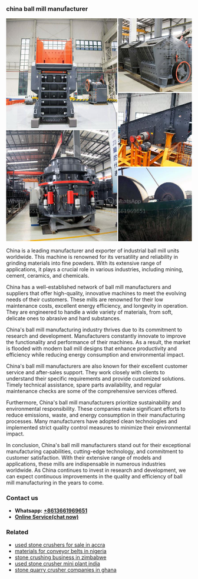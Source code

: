 <h3>china ball mill manufacturer</h3><img src='1708497337.jpg' alt=''><p>China is a leading manufacturer and exporter of industrial ball mill units worldwide. This machine is renowned for its versatility and reliability in grinding materials into fine powders. With its extensive range of applications, it plays a crucial role in various industries, including mining, cement, ceramics, and chemicals.</p><p>China has a well-established network of ball mill manufacturers and suppliers that offer high-quality, innovative machines to meet the evolving needs of their customers. These mills are renowned for their low maintenance costs, excellent energy efficiency, and longevity in operation. They are engineered to handle a wide variety of materials, from soft, delicate ones to abrasive and hard substances.</p><p>China's ball mill manufacturing industry thrives due to its commitment to research and development. Manufacturers constantly innovate to improve the functionality and performance of their machines. As a result, the market is flooded with modern ball mill designs that enhance productivity and efficiency while reducing energy consumption and environmental impact.</p><p>China's ball mill manufacturers are also known for their excellent customer service and after-sales support. They work closely with clients to understand their specific requirements and provide customized solutions. Timely technical assistance, spare parts availability, and regular maintenance checks are some of the comprehensive services offered.</p><p>Furthermore, China's ball mill manufacturers prioritize sustainability and environmental responsibility. These companies make significant efforts to reduce emissions, waste, and energy consumption in their manufacturing processes. Many manufacturers have adopted clean technologies and implemented strict quality control measures to minimize their environmental impact.</p><p>In conclusion, China's ball mill manufacturers stand out for their exceptional manufacturing capabilities, cutting-edge technology, and commitment to customer satisfaction. With their extensive range of models and applications, these mills are indispensable in numerous industries worldwide. As China continues to invest in research and development, we can expect continuous improvements in the quality and efficiency of ball mill manufacturing in the years to come.</p><h3>Contact us</h3><ul><li><strong>Whatsapp:&nbsp;<a href="https://wa.me/8613661969651">+8613661969651</a></strong></li><li><a href="https://swt.shibang-china.com/?git&amp;zhl&amp;china ball mill manufacturer"><strong>Online Service(chat now)</strong></a></li></ul><h3>Related</h3><ul><li><a href='used stone crushers for sale in accra.md'>used stone crushers for sale in accra</a></li><li><a href='materials for conveyor belts in nigeria.md'>materials for conveyor belts in nigeria</a></li><li><a href='stone crushing business in zimbabwe.md'>stone crushing business in zimbabwe</a></li><li><a href='used stone crusher mini plant india.md'>used stone crusher mini plant india</a></li><li><a href='stone quarry crusher companies in ghana.md'>stone quarry crusher companies in ghana</a></li></ul>